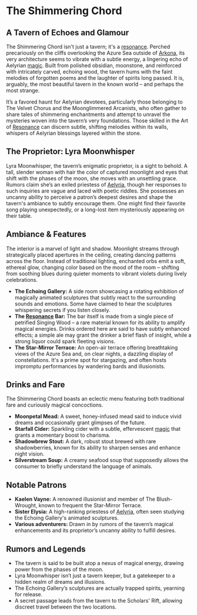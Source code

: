 # The Shimmering Chord

## A Tavern of Echoes and Glamour

The Shimmering Chord isn't just a tavern; it's a [resonance](/structure/mechanic/resonance.md). Perched precariously on the cliffs overlooking the Azure Sea outside of [Arkona](/geography/settlement/city/arkona.md), its very architecture seems to vibrate with a subtle energy, a lingering echo of Aelyrian [magic](/structure/mechanic/magic.md). Built from polished obsidian, moonstone, and reinforced with intricately carved, echoing wood, the tavern hums with the faint melodies of forgotten poems and the laughter of spirits long passed. It is, arguably, the most beautiful tavern in the known world – and perhaps the most strange.

It’s a favored haunt for Aelyrian devotees, particularly those belonging to The Velvet Chorus and the Moonglimmered Arcanists, who often gather to share tales of shimmering enchantments and attempt to unravel the mysteries woven into the tavern’s very foundations. Those skilled in the Art of [Resonance](/structure/mechanic/resonance.md) can discern subtle, shifting melodies within its walls, whispers of Aelyrian blessings layered within the stone.

## The Proprietor: Lyra Moonwhisper

Lyra Moonwhisper, the tavern’s enigmatic proprietor, is a sight to behold. A tall, slender woman with hair the color of captured moonlight and eyes that shift with the phases of the moon, she moves with an unsettling grace. Rumors claim she’s an exiled priestess of [Aelyria](/being/deity/aelyria.md), though her responses to such inquiries are vague and laced with poetic riddles. She possesses an uncanny ability to perceive a patron’s deepest desires and shape the tavern's ambiance to subtly encourage them. One might find their favorite song playing unexpectedly, or a long-lost item mysteriously appearing on their table.

## Ambiance & Features

The interior is a marvel of light and shadow. Moonlight streams through strategically placed apertures in the ceiling, creating dancing patterns across the floor. Instead of traditional lighting, enchanted orbs emit a soft, ethereal glow, changing color based on the mood of the room – shifting from soothing blues during quieter moments to vibrant violets during lively celebrations. 

*   **The Echoing Gallery:** A side room showcasing a rotating exhibition of magically animated sculptures that subtly react to the surrounding sounds and emotions.  Some have claimed to hear the sculptures whispering secrets if you listen closely.
*   **The [Resonance](/structure/mechanic/resonance.md) Bar:**  The bar itself is made from a single piece of petrified Singing Wood – a rare material known for its ability to amplify magical energies. Drinks ordered here are said to have subtly enhanced effects; a simple ale may grant the drinker a brief flash of insight, while a strong liquor could spark fleeting visions.
*   **The Star-Mirror Terrace:** An open-air terrace offering breathtaking views of the Azure Sea and, on clear nights, a dazzling display of constellations.  It's a prime spot for stargazing, and often hosts impromptu performances by wandering bards and illusionists.

## Drinks and Fare

The Shimmering Chord boasts an eclectic menu featuring both traditional fare and curiously magical concoctions. 

*   **Moonpetal Mead:** A sweet, honey-infused mead said to induce vivid dreams and occasionally grant glimpses of the future.
*   **Starfall Cider:** Sparkling cider with a subtle, effervescent [magic](/structure/mechanic/magic.md) that grants a momentary boost to charisma.
*   **Shadowbrew Stout:** A dark, robust stout brewed with rare shadowberries, known for its ability to sharpen senses and enhance night vision.
*   **Silverstream Soup:** A creamy seafood soup that supposedly allows the consumer to briefly understand the language of animals.

## Notable Patrons

*   **Kaelen Vayne:** A renowned illusionist and member of The Blush-Wrought, known to frequent the Star-Mirror Terrace.
*   **Sister Elysia:** A high-ranking priestess of [Aelyria](/being/deity/aelyria.md), often seen studying the Echoing Gallery's animated sculptures.
*   **Various adventurers:** Drawn in by rumors of the tavern’s magical enhancements and its proprietor’s uncanny ability to fulfill desires. 

## Rumors and Legends

*   The tavern is said to be built atop a nexus of magical energy, drawing power from the phases of the moon.
*   Lyra Moonwhisper isn’t just a tavern keeper, but a gatekeeper to a hidden realm of dreams and illusions.
*   The Echoing Gallery’s sculptures are actually trapped spirits, yearning for release.
*   A secret passage leads from the tavern to the Scholars' Rift, allowing discreet travel between the two locations.
